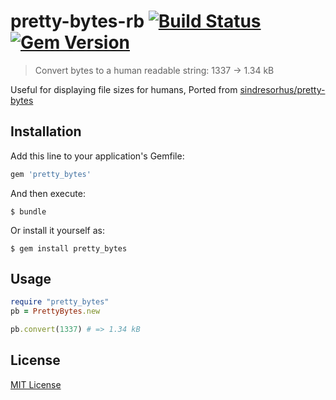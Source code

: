 # pretty-bytes-rb [![Build Status](https://travis-ci.org/gmontalvoriv/pretty-bytes-rb.svg)](https://travis-ci.org/gmontalvoriv/pretty-bytes-rb) [![Gem Version](https://badge.fury.io/rb/pretty_bytes.svg)](https://badge.fury.io/rb/pretty_bytes)

> Convert bytes to a human readable string: 1337 → 1.34 kB

Useful for displaying file sizes for humans, Ported from [sindresorhus/pretty-bytes](https://github.com/sindresorhus/pretty-bytes)


## Installation

Add this line to your application's Gemfile:

```ruby
gem 'pretty_bytes'
```

And then execute:

    $ bundle

Or install it yourself as:

    $ gem install pretty_bytes

## Usage

```ruby
require "pretty_bytes"
pb = PrettyBytes.new

pb.convert(1337) # => 1.34 kB
```

## License

[MIT License](http://opensource.org/licenses/MIT)
